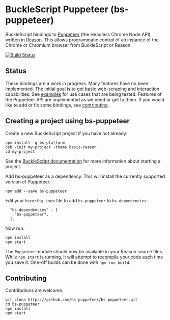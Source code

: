# BuckleScript Puppeteer (bs-puppeteer)

BuckleScript bindings to
[Puppeteer](https://github.com/GoogleChrome/puppeteer)
(the Headless Chrome Node API)
written in [Reason](https://reasonml.github.io).
This allows programmatic control of an instance of the Chrome or Chromium browser
from BuckleScript or Reason.

[![Build Status](https://travis-ci.org/bs-puppeteer/bs-puppeteer.svg?branch=master)](https://travis-ci.org/bs-puppeteer/bs-puppeteer)

## Status

These bindings are a work in progress.
Many features have no been implemented.
The initial goal is to get basic web-scraping and interaction capabilities.
See [examples](examples/)
for use cases that are being tested.
Features of the Puppeteer API are implemented as we need or get to them.
If you would like to add or fix some bindings, see [contributing](#contributing).

## Creating a project using bs-puppeteer

Create a new BuckleScript project if you have not already:
```
npm install -g bs-platform
bsb -init my-project -theme basic-reason
cd my-project
```
See the
[BuckleScript documentation](https://bucklescript.github.io/docs/en/installation.html)
for more information about starting a project.

Add bs-puppeteer as a dependency.
This will install the currently supported version of Puppeteer.
```
npm add --save bs-puppeteer
```

Edit your `bsconfig.json` file to add `bs-puppeteer` to `bs-dependencies`:
```
  "bs-dependencies" : [
    "bs-puppeteer",
  ],
```

Now run:
```
npm install
npm start
```
The `Puppeteer` module should now be available in your Reason source files.
While `npm start` is running, it will attempt to recompile your code each time you save it.
One-off builds can be done with `npm run build`.

## Contributing

Contributions are welcome.
```
git clone https://github.com/bs-puppeteer/bs-puppeteer.git
cd bs-puppeteer
npm install
npm start
```
